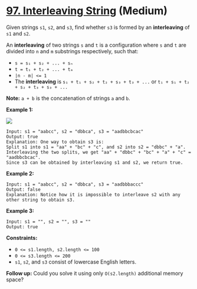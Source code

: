 # [97. Interleaving String][link] (Medium)

[link]: https://leetcode.com/problems/interleaving-string/

Given strings `s1`, `s2`, and `s3`, find whether `s3` is formed by an **interleaving** of `s1` and
`s2`.

An **interleaving** of two strings `s` and `t` is a configuration where `s` and `t` are divided into
`n` and `m` substrings respectively, such that:

- `s = s₁ + s₂ + ... + sₙ`
- `t = t₁ + t₂ + ... + tₘ`
- `|n - m| <= 1`
- The **interleaving** is `s₁ + t₁ + s₂ + t₂ + s₃ + t₃ + ...` or `t₁ + s₁ + t₂ + s₂ + t₃ + s₃ + ...`

**Note:** `a + b` is the concatenation of strings `a` and `b`.

**Example 1:**

![](https://assets.leetcode.com/uploads/2020/09/02/interleave.jpg)

```
Input: s1 = "aabcc", s2 = "dbbca", s3 = "aadbbcbcac"
Output: true
Explanation: One way to obtain s3 is:
Split s1 into s1 = "aa" + "bc" + "c", and s2 into s2 = "dbbc" + "a".
Interleaving the two splits, we get "aa" + "dbbc" + "bc" + "a" + "c" = "aadbbcbcac".
Since s3 can be obtained by interleaving s1 and s2, we return true.
```

**Example 2:**

```
Input: s1 = "aabcc", s2 = "dbbca", s3 = "aadbbbaccc"
Output: false
Explanation: Notice how it is impossible to interleave s2 with any other string to obtain s3.
```

**Example 3:**

```
Input: s1 = "", s2 = "", s3 = ""
Output: true
```

**Constraints:**

- `0 <= s1.length, s2.length <= 100`
- `0 <= s3.length <= 200`
- `s1`, `s2`, and `s3` consist of lowercase English letters.

**Follow up:** Could you solve it using only `O(s2.length)` additional memory space?
